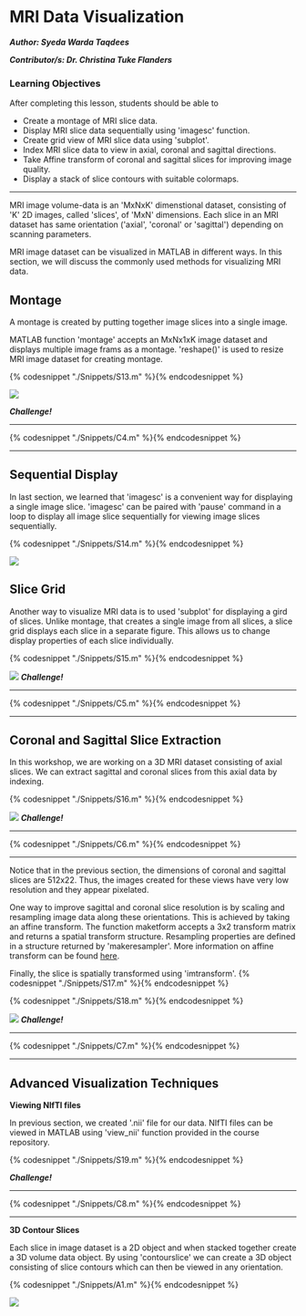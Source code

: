 # MRI Data Visualization 

***Author: Syeda Warda Taqdees***

***Contributor/s: Dr. Christina Tuke Flanders***


### Learning Objectives

After completing this lesson, students should be able to

*   Create a montage of MRI slice data.
*   Display MRI slice data sequentially using 'imagesc' function.
*   Create grid view of MRI slice data using 'subplot'.
*   Index MRI slice data to view in axial, coronal and sagittal directions. 
*   Take Affine transform of coronal and sagittal slices for improving image quality.
*   Display a stack of slice contours with suitable colormaps. 
_______________________________________________________________

MRI image volume-data is an 'MxNxK' dimenstional dataset, consisting of 'K' 2D images, called 'slices', of 'MxN' dimensions. Each slice in an MRI dataset has same orientation ('axial', 'coronal' or 'sagittal') depending on scanning parameters. 

MRI image dataset can be visualized in MATLAB in different ways. In this section, we will discuss the commonly used methods for visualizing MRI data. 


## Montage
A montage is created by putting together image slices into a single image. 

MATLAB function 'montage' accepts an MxNx1xK image dataset and displays multiple image frams as a montage. 'reshape()' is used to resize MRI image dataset for creating montage.

{% codesnippet "./Snippets/S13.m" %}{% endcodesnippet %}

![](./BookImages/mriMontage.jpg)

***Challenge!***
_________________________________________________________________
{% codesnippet "./Snippets/C4.m" %}{% endcodesnippet %}
_________________________________________________________________


## Sequential Display

In last section, we learned that 'imagesc' is a convenient way for displaying a single image slice. 'imagesc' can be paired with 'pause' command in a loop to display all image slice sequentially for viewing image slices sequentially.

{% codesnippet "./Snippets/S14.m" %}{% endcodesnippet %}

![](./BookImages/mriSliceGIF.gif)


## Slice Grid

Another way to visualize MRI data is to used 'subplot' for displaying a gird of slices. Unlike montage, that creates a single image from all slices, a slice grid displays each slice in a separate figure. This allows us to change display properties of each slice individually. 

{% codesnippet "./Snippets/S15.m" %}{% endcodesnippet %}

![](./BookImages/mriSubplot.jpg)
***Challenge!***
_________________________________________________________________
{% codesnippet "./Snippets/C5.m" %}{% endcodesnippet %}
_________________________________________________________________


## Coronal and Sagittal Slice Extraction

In this workshop, we are working on a 3D MRI dataset consisting of axial slices. We can extract sagittal and coronal slices from this axial data by indexing. 

{% codesnippet "./Snippets/S16.m" %}{% endcodesnippet %}

![](./BookImages/mriSliceView.jpg)
***Challenge!***
_________________________________________________________________
{% codesnippet "./Snippets/C6.m" %}{% endcodesnippet %}
_________________________________________________________________
 Notice that in the previous section, the dimensions of coronal and sagittal slices are 512x22. Thus, the images created for these views have very low resolution and they appear pixelated. 
 
 One way to improve sagittal and coronal slice resolution is by scaling and resampling image data along these orientations. This is achieved by taking an affine transform. The function maketform accepts a 3x2 transform matrix and returns a spatial transform structure. Resampling properties are defined in a structure returned by 'makeresampler'.
More information on affine transform can be found [here](http://homepages.inf.ed.ac.uk/rbf/HIPR2/affine.htm).

Finally, the slice is spatially transformed using 'imtransform'.
{% codesnippet "./Snippets/S17.m" %}{% endcodesnippet %}

{% codesnippet "./Snippets/S18.m" %}{% endcodesnippet %}

![](./BookImages/mriSliceTransformView.jpg)
***Challenge!***
_________________________________________________________________
{% codesnippet "./Snippets/C7.m" %}{% endcodesnippet %}
_________________________________________________________________


## Advanced Visualization Techniques

**Viewing NIfTI files**

In previous section, we created '.nii' file for our data. NIfTI files can be viewed in MATLAB using 'view_nii' function provided in the course repository.

{% codesnippet "./Snippets/S19.m" %}{% endcodesnippet %}

***Challenge!***
_________________________________________________________________
{% codesnippet "./Snippets/C8.m" %}{% endcodesnippet %}
__________________________________________________________________

**3D Contour Slices**

Each slice in image dataset is a 2D object and when stacked together create a 3D volume data object. By using 'contourslice' we can create a 3D object consisting of slice contours which can then be viewed in any orientation.

{% codesnippet "./Snippets/A1.m" %}{% endcodesnippet %}

![](./BookImages/BrainSlice.jpg)